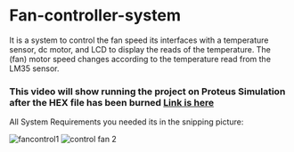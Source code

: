 # Fan-controller-system
It is a system to control the fan speed its interfaces with a temperature sensor, dc motor, and LCD to display the reads of the temperature. The (fan) motor speed changes according to the temperature read from the LM35 sensor.
### This video will show running the project on Proteus Simulation after the HEX file has been burned [Link is here](https://drive.google.com/file/d/1eRl15a4i71amiTC6HAbFCALYIci6XF3I/view?usp=sharing)

All System Requirements you needed its in the snipping picture:

![fancontrol1](https://user-images.githubusercontent.com/22917887/211688705-1b793980-4533-406b-bd2c-8a3c7dc1fff8.png)
![control fan 2](https://user-images.githubusercontent.com/22917887/211688708-651ad5dd-f990-4fb8-9922-5c6e74727f05.png)


